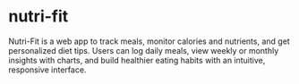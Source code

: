 # nutri-fit
Nutri-Fit is a web app to track meals, monitor calories and nutrients, and get personalized diet tips. Users can log daily meals, view weekly or monthly insights with charts, and build healthier eating habits with an intuitive, responsive interface.
